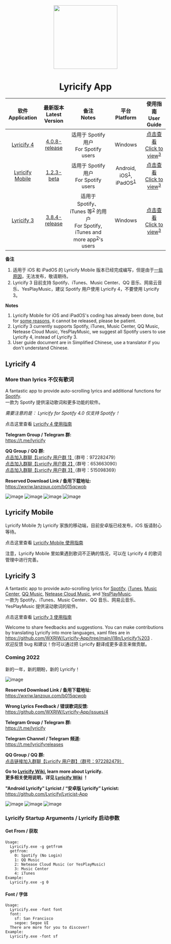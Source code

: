 <div align="center">

<img src="image/../images/lyricify_icon.png" width="200"/>

# Lyricify App

</div>


| 软件</br>Application | 最新版本</br>Latest Version | 备注</br>Notes | 平台</br>Platform | 使用指南</br>User Guide |
| :-: | :-: | :-: | :-: | :-: |
| [Lyricify 4](https://github.com/WXRIW/Lyricify-App#lyricify-4) | [4.0.8-release](https://github.com/WXRIW/Lyricify-App/releases/tag/v4.0.8) | 适用于 Spotify 用户</br>For Spotify users | Windows | [点击查看</br>Click to view](/docs/Lyricify%204/README.md)<sup><a href="#ref3_en">3</a></sup> |
| [Lyricify Mobile](https://github.com/WXRIW/Lyricify-App#lyricify-mobile) | [1.2.3-beta](https://github.com/WXRIW/Lyricify-App/releases/tag/mobile-v1.2.3) | 适用于 Spotify 用户</br>For Spotify users | Android, iOS<sup><a href="#ref1">1</a></sup>, iPadOS<sup><a href="#ref1">1</a></sup> | [点击查看</br>Click to view](/docs/Lyricify%20Mobile/README.md)<sup><a href="#ref3_en">3</a></sup> |
| [Lyricify 3](https://github.com/WXRIW/Lyricify-App#lyricify-3) | [3.8.4-release](https://github.com/WXRIW/Lyricify-App/releases/tag/v3.8.4) | 适用于 Spotify、iTunes 等<sup><a href="#ref2">2</a></sup> 的用户</br>For Spotify, iTunes and more app<sup><a href="#ref2_en">2</a></sup>'s users | Windows | [点击查看</br>Click to view](/docs/Lyricify%203/README.md)<sup><a href="#ref3_en">3</a></sup> |

**备注**  
1. <span id="ref1">适用于 iOS 和 iPadOS 的 Lyricify Mobile 版本已经完成编写，但是由于[一些原因](https://github.com/WXRIW/Lyricify-App/blob/main/docs/Lyricify%20Mobile/README.md#ios-%E7%89%88%E4%BB%80%E4%B9%88%E6%97%B6%E5%80%99%E8%83%BD%E6%9D%A5)，无法发布，敬请期待。</span>  
2. <span id="ref2">Lyricify 3 目前支持 Spotify、iTunes、Music Center、QQ 音乐、网易云音乐、YesPlayMusic，建议 Spotify 用户使用 Lyricify 4，不要使用 Lyricify 3。</span>  

**Notes**  
1. <span id="ref1_en">Lyricify Mobile for iOS and iPadOS's coding has already been done, but for [some reasons](https://github.com/WXRIW/Lyricify-App/blob/main/docs/Lyricify%20Mobile/README.md#ios-%E7%89%88%E4%BB%80%E4%B9%88%E6%97%B6%E5%80%99%E8%83%BD%E6%9D%A5), it cannot be released, please be patient.</span>  
2. <span id="ref2_en">Lyricify 3 currently supports Spotify, iTunes, Music Center, QQ Music, Netease Cloud Music, YesPlayMusic, we suggest all Spotify users to use Lyricify 4, instead of Lyricify 3.</span>  
3. <span id="ref3_en">User guide document are in Simplified Chinese, use a translator if you don't understand Chinese.</span>  


## Lyricify 4
<h3>More than lyrics 不仅有歌词</h3>

A fantastic app to provide auto-scrolling lyrics and additional functions for [Spotify](https://www.spotify.com).  
一款为 Spotify 提供滚动歌词和更多功能的软件。

*需要注意的是： Lyricify for Spotify 4.0 仅支持 Spotify！*  

点击这里查看 [Lyricify 4 使用指南](/docs/Lyricify%204/README.md)  

**Telegram Group / Telegram 群:**  
https://t.me/lyricify

**QQ Group / QQ 群:**  
[点击加入群聊【Lyricify 用户群 1】](https://jq.qq.com/?_wv=1027&k=hZG8VRV4)（群号：972282479）  
[点击加入群聊【Lyricify 用户群 2】](https://jq.qq.com/?_wv=1027&k=l0Sy2aGi)（群号：653663090）  
[点击加入群聊【Lyricify 用户群 3】](https://jq.qq.com/?_wv=1027&k=nUr4jHVU)（群号：515098369）  

**Reserved Download Link / 备用下载地址:**  
https://wxriw.lanzoux.com/b015qcwob

![image](images/readme/func-lyrics-display.png)
![image](images/readme/func-lyrics-highlight.png)
![image](images/readme/home-3.png)
![image](images/readme/home-2.png)

## Lyricify Mobile
Lyricify Mobile 为 Lyricify 家族的移动端，目前安卓版已经发布，iOS 版请耐心等待。  

点击这里查看 [Lyricify Mobile 使用指南](/docs/Lyricify%20Mobile/README.md)  
  
注意，Lyricify Mobile 里如果遇到歌词不正确的情况，可以在 Lyricify 4 的歌词管理中进行完善。  

## Lyricify 3
A fantastic app to provide auto-scrolling lyrics for [Spotify](https://www.spotify.com), [iTunes](https://music.apple.com), [Music Center](https://www.sony.com/electronics/support/articles/MC4PC020001), [QQ Music](https://y.qq.com), [Netease Cloud Music](https://music.163.com), and [YesPlayMusic](https://github.com/qier222/YesPlayMusic).  
一款为 Spotify、iTunes、Music Center、QQ 音乐、网易云音乐、YesPlayMusic 提供滚动歌词的软件。

点击这里查看 [Lyricify 3 使用指南](/docs/Lyricify%203/README.md)  

Welcome to share feedbacks and suggestions. You can make contributions by translating Lyricify into more languages, xaml files are in https://github.com/WXRIW/Lyricify-App/tree/main/i18n/Lyricify%203 .  
欢迎反馈 bug 和建议！你可以通过把 Lyricify 翻译成更多语言来做贡献。

### Coming 2022
新的一年，新的期盼，新的 Lyricify！  

![image](images/readme/05.png)

**Reserved Download Link / 备用下载地址:**  
https://wxriw.lanzoux.com/b015qcwob

**Wrong Lyrics Feedback / 错误歌词反馈:**  
https://github.com/WXRIW/Lyricify-App/issues/4

**Telegram Group / Telegram 群:**  
https://t.me/lyricify

**Telegram Channel / Telegram 频道:**  
https://t.me/lyricifyreleases

**QQ Group / QQ 群:**  
[点击链接加入群聊【Lyricify 用户群】（群号：972282479）](https://jq.qq.com/?_wv=1027&k=hZG8VRV4)

**Go to [Lyricify Wiki](https://github.com/WXRIW/Lyricify-App/wiki), learn more about Lyricify.**  
**更多相关使用说明，详见 [Lyricify Wiki](https://github.com/WXRIW/Lyricify-App/wiki) ！**   

**"Android Lyricify" Lyricist / “安卓版 Lyricify” Lyricist:**  
https://github.com/Lyricify/Lyricist-App   

![image](images/readme/01.png)
![image](images/readme/02.png)
![image](images/readme/03.png)

### Lyricify Startup Arguments / Lyricify 启动参数
#### Get From / 获取
```
Usage:  
  Lyricify.exe -g getfrom  
  getfrom:  
    0: Spotify (No Login)  
    1: QQ Music  
    2: Netease Cloud Music (or YesPlayMusic)  
    3: Music Center  
    4: iTunes  
Example:  
  Lyricify.exe -g 0
```

#### Font / 字体
```
Usage:  
  Lyricify.exe -font font  
  font:  
    sf: San Francisco  
    segoe: Segoe UI
  There are more for you to discover!  
Example:  
  Lyricify.exe -font sf
```
